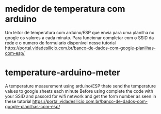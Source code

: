 # medidor de temperatura com arduino
Um leitor de temperatura com arduino/ESP que envia para uma planilha no google os valores a cada minuto.
Para funcionar completar com o SSID da rede e o numero do formulario disponível nesse tutorial
https://portal.vidadesilicio.com.br/banco-de-dados-com-google-planilhas-com-esp/

# temperature-arduino-meter
A temperature measurement using arduino/ESP thate send the temperature values to google sheets each minute
Before using complete the code with your SSID and passord for wifi network and get the form number as seen in these tutorial
https://portal.vidadesilicio.com.br/banco-de-dados-com-google-planilhas-com-esp/

